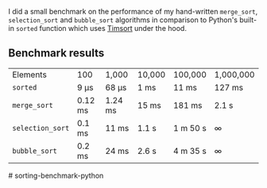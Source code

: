 I did a small benchmark on the performance of my hand-written <code>merge_sort</code>, <code>selection_sort</code> and <code>bubble_sort</code> algorithms in comparison to Python's built-in <code>sorted</code> function which uses <a href="https://en.m.wikipedia.org/wiki/Timsort">Timsort</a> under the hood.

## Benchmark results
<table>
<tr>
    <td>Elements</td>
    <td>100</td>
    <td>1,000</td>
    <td>10,000</td>
    <td>100,000</td>
    <td>1,000,000</td>
<tr>
<tr>
    <td><code>sorted</code></td>
    <td>9 µs</td>
    <td>68 µs</td>
    <td>1 ms</td>
    <td>11 ms</td>
    <td>127 ms</td>
</tr>
<tr>
    <td><code>merge_sort</code></td>
    <td>0.12 ms</td>
    <td>1.24 ms</td>
    <td>15 ms</td>
    <td>181 ms</td>
    <td>2.1 s</td>
</tr>
<tr>
    <td><code>selection_sort</code></td>
    <td>0.1 ms</td>
    <td>11 ms</td>
    <td>1.1 s</td>
    <td>1 m 50 s</td>
    <td>∞</td>
</tr>
<tr>
    <td><code>bubble_sort</code></td>
    <td>0.2 ms</td>
    <td>24 ms</td>
    <td>2.6 s</td>
    <td>4 m 35 s</td>
    <td>∞</td>
</tr>
</table># sorting-benchmark-python
